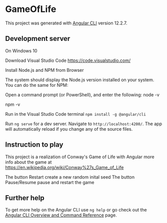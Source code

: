 # GameOfLife

This project was generated with [Angular CLI](https://github.com/angular/angular-cli) version 12.2.7.

## Development server

On Windows 10

Download Visual Studio Code https://code.visualstudio.com/

Install Node.js and NPM from Browser

The system should display the Node.js version installed on your system. You can do the same for NPM:

Open a command prompt (or PowerShell), and enter the following:
node -v

npm -v

Run in the Visual Studio Code terminal `npm install -g @angular/cli`

Run `ng serve` for a dev server. Navigate to `http://localhost:4200/`. The app will automatically reload if you change any of the source files.

## Instruction to play
This project is a realization of Conway's Game of Life with Angular 
more info about the game at https://en.wikipedia.org/wiki/Conway%27s_Game_of_Life

The button Restart create a new random inital seed
The button Pause/Resume pause and restart the game

## Further help

To get more help on the Angular CLI use `ng help` or go check out the [Angular CLI Overview and Command Reference](https://angular.io/cli) page.
